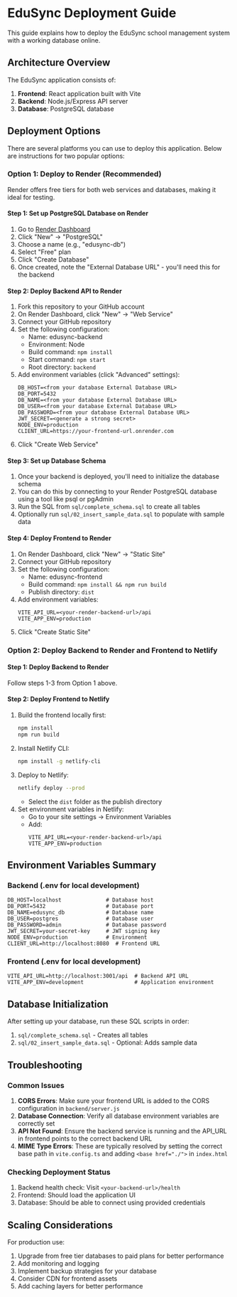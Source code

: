 # EduSync Deployment Guide

This guide explains how to deploy the EduSync school management system with a working database online.

## Architecture Overview

The EduSync application consists of:
1. **Frontend**: React application built with Vite
2. **Backend**: Node.js/Express API server
3. **Database**: PostgreSQL database

## Deployment Options

There are several platforms you can use to deploy this application. Below are instructions for two popular options:

### Option 1: Deploy to Render (Recommended)

Render offers free tiers for both web services and databases, making it ideal for testing.

#### Step 1: Set up PostgreSQL Database on Render

1. Go to [Render Dashboard](https://dashboard.render.com/)
2. Click "New" → "PostgreSQL"
3. Choose a name (e.g., "edusync-db")
4. Select "Free" plan
5. Click "Create Database"
6. Once created, note the "External Database URL" - you'll need this for the backend

#### Step 2: Deploy Backend API to Render

1. Fork this repository to your GitHub account
2. On Render Dashboard, click "New" → "Web Service"
3. Connect your GitHub repository
4. Set the following configuration:
   - Name: edusync-backend
   - Environment: Node
   - Build command: `npm install`
   - Start command: `npm start`
   - Root directory: `backend`
5. Add environment variables (click "Advanced" settings):
   ```
   DB_HOST=<from your database External Database URL>
   DB_PORT=5432
   DB_NAME=<from your database External Database URL>
   DB_USER=<from your database External Database URL>
   DB_PASSWORD=<from your database External Database URL>
   JWT_SECRET=<generate a strong secret>
   NODE_ENV=production
   CLIENT_URL=https://your-frontend-url.onrender.com
   ```
6. Click "Create Web Service"

#### Step 3: Set up Database Schema

1. Once your backend is deployed, you'll need to initialize the database schema
2. You can do this by connecting to your Render PostgreSQL database using a tool like psql or pgAdmin
3. Run the SQL from `sql/complete_schema.sql` to create all tables
4. Optionally run `sql/02_insert_sample_data.sql` to populate with sample data

#### Step 4: Deploy Frontend to Render

1. On Render Dashboard, click "New" → "Static Site"
2. Connect your GitHub repository
3. Set the following configuration:
   - Name: edusync-frontend
   - Build command: `npm install && npm run build`
   - Publish directory: `dist`
4. Add environment variables:
   ```
   VITE_API_URL=<your-render-backend-url>/api
   VITE_APP_ENV=production
   ```
5. Click "Create Static Site"

### Option 2: Deploy Backend to Render and Frontend to Netlify

#### Step 1: Deploy Backend to Render

Follow steps 1-3 from Option 1 above.

#### Step 2: Deploy Frontend to Netlify

1. Build the frontend locally first:
   ```bash
   npm install
   npm run build
   ```
2. Install Netlify CLI:
   ```bash
   npm install -g netlify-cli
   ```
3. Deploy to Netlify:
   ```bash
   netlify deploy --prod
   ```
   - Select the `dist` folder as the publish directory
4. Set environment variables in Netlify:
   - Go to your site settings → Environment Variables
   - Add:
     ```
     VITE_API_URL=<your-render-backend-url>/api
     VITE_APP_ENV=production
     ```

## Environment Variables Summary

### Backend (.env for local development)
```env
DB_HOST=localhost              # Database host
DB_PORT=5432                   # Database port
DB_NAME=edusync_db             # Database name
DB_USER=postgres               # Database user
DB_PASSWORD=admin              # Database password
JWT_SECRET=your-secret-key     # JWT signing key
NODE_ENV=production            # Environment
CLIENT_URL=http://localhost:8080  # Frontend URL
```

### Frontend (.env for local development)
```env
VITE_API_URL=http://localhost:3001/api  # Backend API URL
VITE_APP_ENV=development                # Application environment
```

## Database Initialization

After setting up your database, run these SQL scripts in order:
1. `sql/complete_schema.sql` - Creates all tables
2. `sql/02_insert_sample_data.sql` - Optional: Adds sample data

## Troubleshooting

### Common Issues

1. **CORS Errors**: Make sure your frontend URL is added to the CORS configuration in `backend/server.js`
2. **Database Connection**: Verify all database environment variables are correctly set
3. **API Not Found**: Ensure the backend service is running and the API_URL in frontend points to the correct backend URL
4. **MIME Type Errors**: These are typically resolved by setting the correct base path in `vite.config.ts` and adding `<base href="./">` in `index.html`

### Checking Deployment Status

1. Backend health check: Visit `<your-backend-url>/health`
2. Frontend: Should load the application UI
3. Database: Should be able to connect using provided credentials

## Scaling Considerations

For production use:
1. Upgrade from free tier databases to paid plans for better performance
2. Add monitoring and logging
3. Implement backup strategies for your database
4. Consider CDN for frontend assets
5. Add caching layers for better performance